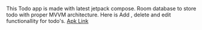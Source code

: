 This Todo app is made with latest jetpack compose. Room database to store todo with proper MVVM architecture. Here is Add , delete and edit functionallity for todo's.
[Apk Link](https://drive.google.com/file/d/1nurajlrCYJMHh1PXphp5Np83j5sFzOYW/view?usp=sharing)
